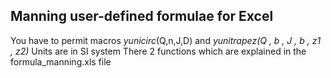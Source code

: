 ##  Manning user-defined formulae for Excel
You have to permit macros
_yunicirc_(Q,n,J,D)
and
_yunitrapez(Q , b , J , b , z1 , z2)_
Units are in SI system
There 2 functions which are explained in the formula_manning.xls file
